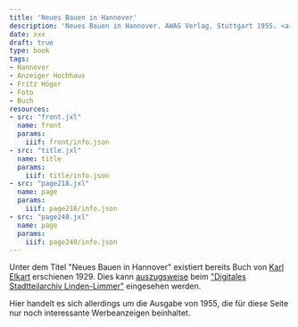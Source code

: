 ```yaml
---
title: 'Neues Bauen in Hannover'
description: 'Neues Bauen in Hannover. AWAG Verlag, Stuttgart 1955. <a class="worldcat" href="https://www.worldcat.org/de/title/615196973">&nbsp;</a>'
date: xxx
draft: true
type: book
tags:
- Hannover
- Anzeiger Hochhaus
- Fritz Höger
- Foto
- Buch
resources:
- src: "front.jxl"
  name: front
  params:
    iiif: front/info.json
- src: "title.jxl"
  name: title
  params:
    iiif: title/info.json
- src: "page218.jxl"
  name: page
  params:
    iiif: page218/info.json
- src: "page240.jxl"
  name: page
  params:
    iiif: page240/info.json
---
```


Unter dem Titel "Neues Bauen in Hannover" existiert bereits Buch von [Karl Elkart](https://de.wikipedia.org/wiki/Karl_Elkart) erschienen 1929. Dies kann [auszugsweise](https://www.digitales-stadtteilarchiv-linden-limmer.de/Document/buch-auszug-neues-bauen-in-hannover-1929/) beim ["Digitales Stadtteilarchiv Linden-Limmer"](https://www.digitales-stadtteilarchiv-linden-limmer.de/) eingesehen werden.

Hier handelt es sich allerdings um die Ausgabe von 1955, die für diese Seite nur noch interessante Werbeanzeigen beinhaltet.
